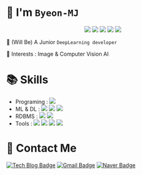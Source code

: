 # 👋 I'm `Byeon-MJ`

<div align="center">

[![](http://github-profile-summary-cards.vercel.app/api/cards/profile-details?username=Byeon-MJ&theme=moonlight)](https://github.com/vn7n24fzkq/github-profile-summary-cards)
![](http://github-profile-summary-cards.vercel.app/api/cards/repos-per-language?username=Byeon-MJ&theme=moonlight)
![](http://github-profile-summary-cards.vercel.app/api/cards/most-commit-language?username=Byeon-MJ&theme=moonlight)
![](http://github-profile-summary-cards.vercel.app/api/cards/stats?username=Byeon-MJ&theme=moonlight)
![](http://github-profile-summary-cards.vercel.app/api/cards/productive-time?username=Byeon-MJ&theme=moonlight&utcOffset=8)
  
</div>



👀 (Will Be) A Junior `DeepLearning developer`

🧠 Interests : Image & Computer Vision AI



# 📚 Skills
- Programing :  <img src="https://img.shields.io/badge/python-3776AB?style=for-the-badge&logo=python&logoColor=white">
- ML & DL :     <img src="https://img.shields.io/badge/scikit_learn-F7931E?style=for-the-badge&logo=scikit-learn&logoColor=white">
                <img src="https://img.shields.io/badge/tensorflow-FF6F00?style=for-the-badge&logo=tensorflow&logoColor=white">
                <img src="https://img.shields.io/badge/keras-D00000?style=for-the-badge&logo=keras&logoColor=white">
- RDBMS :       <img src="https://img.shields.io/badge/oracle-F80000?style=for-the-badge&logo=oracle&logoColor=white"> 
                <img src="https://img.shields.io/badge/mysql-4479A1?style=for-the-badge&logo=mysql&logoColor=white">
- Tools :       <img src="https://img.shields.io/badge/jupyter-F37626?style=for-the-badge&logo=jupyter&logoColor=white">
                <img src="https://img.shields.io/badge/anaconda-44A833?style=for-the-badge&logo=anaconda&logoColor=white">
                <img src="https://img.shields.io/badge/git-F05032?style=for-the-badge&logo=git&logoColor=white">
                <img src="https://img.shields.io/badge/github-181717?style=for-the-badge&logo=github&logoColor=white">



# 🔔 Contact Me
[![Tech Blog Badge](http://img.shields.io/badge/-Tech%20blog-black?style=flat-square&logo=github&link=https://redmooncode.tistory.com/)](https://redmooncode.tistory.com/)
[![Gmail Badge](https://img.shields.io/badge/Gmail-d14836?style=flat-square&logo=Gmail&logoColor=white&link=mailto:byunmj24@gmail.com)](mailto:byunmj24@gmail.com)
[![Naver Badge](https://img.shields.io/badge/Naver-03C75A?style=flat-square&logo=Naver&logoColor=white&link=mailto:bmj24@naver.com)](mailto:bmj24@naver.com)
